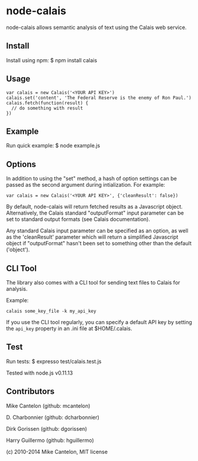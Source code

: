 # node-calais #

node-calais allows semantic analysis of text using the Calais web service.

## Install ##

Install using npm:
    $ npm install calais

## Usage ##

    var calais = new Calais('<YOUR API KEY>')
    calais.set('content', 'The Federal Reserve is the enemy of Ron Paul.')
    calais.fetch(function(result) {
      // do something with result
    })

## Example ##

Run quick example:
    $ node example.js

## Options ##

In addition to using the "set" method, a hash of option settings can be passed
as the second argument during intialization. For example:

    var calais = new Calais('<YOUR API KEY>', {'cleanResult': false})

By default, node-calais will return fetched results as a Javascript object.
Alternatively, the Calais standard "outputFormat" input parameter can be set to
standard output formats (see Calais documentation).

Any standard Calais input parameter can be specified as an option, as well as
the 'cleanResult' parameter which will return a simplified Javascript object if
"outputFormat" hasn't been set to something other than the default ('object').

## CLI Tool ##

The library also comes with a CLI tool for sending text files to Calais for
analysis.

Example:

    calais some_key_file -k my_api_key

If you use the CLI tool regularly, you can specify a default API key by setting
the `api_key` property in an .ini file at $HOME/.calais.

## Test ##

Run tests:
    $ expresso test/calais.test.js

Tested with node.js v0.11.13

## Contributors ##

Mike Cantelon (github: mcantelon)

D. Charbonnier (github: dcharbonnier)

Dirk Gorissen (github: dgorissen)

Harry Guillermo (github: hguillermo)

(c) 2010-2014 Mike Cantelon, MIT license
